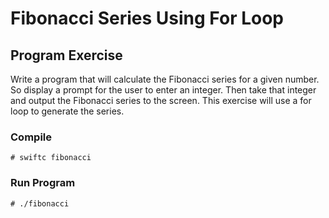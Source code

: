 # Fibonacci Series Using For Loop

## Program Exercise
Write a program that will calculate the Fibonacci series for a given number. So display a prompt for the user to enter an integer. Then take that integer and output the Fibonacci series to the screen. This exercise will use a for loop to generate the series.

### Compile

```
# swiftc fibonacci
```

### Run Program

```
# ./fibonacci
```

